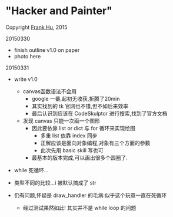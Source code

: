 # "Hacker and Painter"

Copyright [Frank Hu](https://github.com/Frank-the-Obscure), 2015


20150330

- finish outline v1.0 on paper
- photo here

20150331

- write v1.0
  - canvas函数语法不会用
  	 - google 一番,起初无收获,折腾了20min
  	 - 其实找到的 tk 官网也不错,但不如后来效率
  	 - 最后认识到应该在 CodeSkulptor 进行搜索,找到了官方文档
  - 发现 canvas 只能一次画一个图形
     - 因此要依靠 list or dict 与 for 循环来实现绘图
       - 多重 list 依靠 index 同步
       - 正解应该是面向对象编程,对象有三个方面的参数
       - 此次先用 basic skill 写也可
     - 最基本的版本完成,可以画出很多个圆圈了.
     
- while 死循环...
 - 类型不同的比较...i 被默认搞成了 str
 - 仍有问题,怀疑是 draw_handler 的毛病:似乎这个玩意一直在死循环
     - 经过测试果然如此! 其实并不是 while loop 的问题